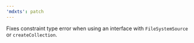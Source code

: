 ```yaml
---
'mdxts': patch
---
```


Fixes constraint type error when using an interface with `FileSystemSource` or `createCollection`.
